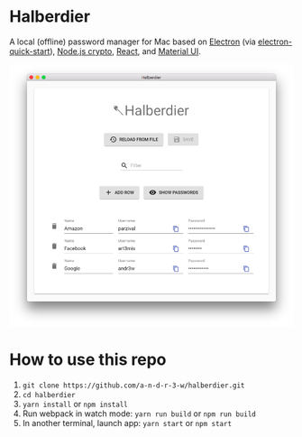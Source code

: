 # Halberdier
A local (offline) password manager for Mac based on [Electron](https://electronjs.org/) (via
[electron-quick-start](https://github.com/electron/electron-quick-start)),
[Node.js crypto](https://nodejs.org/api/crypto.html), [React](https://reactjs.org/), and
[Material UI](https://material-ui-next.com/).

![Screenshot](screenshot.png)

# How to use this repo
1. `git clone https://github.com/a-n-d-r-3-w/halberdier.git`
1. `cd halberdier`
1. `yarn install` or `npm install`
1. Run webpack in watch mode: `yarn run build` or `npm run build`
1. In another terminal, launch app: `yarn start` or `npm start`